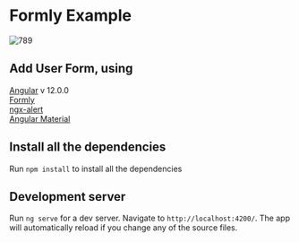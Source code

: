 # Formly Example 

![789](https://user-images.githubusercontent.com/6864415/119000940-76357000-b983-11eb-953d-7af71c81c87f.PNG)

## Add User Form, using

[Angular](https://angular.io/) v 12.0.0 <br>
[Formly](https://formly.dev/)                  <br>
[ngx-alert](https://www.npmjs.com/package/ngx-alerts) <br>
[Angular Material](https://material.angular.io/)

## Install all the dependencies

Run `npm install` to install all the dependencies

## Development server

Run `ng serve` for a dev server. Navigate to `http://localhost:4200/`. The app will automatically reload if you change any of the source files.

